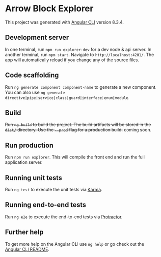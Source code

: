 # Arrow Block Explorer

This project was generated with [Angular CLI](https://github.com/angular/angular-cli) version 8.3.4.

## Development server

In one terminal, run `npm run explorer-dev` for a dev node & api server. In another terminal, run `npm start`. Navigate to `http://localhost:4201/`.  The app will automatically reload if you change any of the source files.

## Code scaffolding

Run `ng generate component component-name` to generate a new component. You can also use `ng generate directive|pipe|service|class|guard|interface|enum|module`.

## Build

~~Run `ng build` to build the project. The build artifacts will be stored in the `dist/` directory. Use the `--prod` flag for a production build.~~ coming soon.

## Run production

Run `npm run explorer`. This will compile the front end and run the full application server.

## Running unit tests

Run `ng test` to execute the unit tests via [Karma](https://karma-runner.github.io).

## Running end-to-end tests

Run `ng e2e` to execute the end-to-end tests via [Protractor](http://www.protractortest.org/).

## Further help

To get more help on the Angular CLI use `ng help` or go check out the [Angular CLI README](https://github.com/angular/angular-cli/blob/master/README.md).
